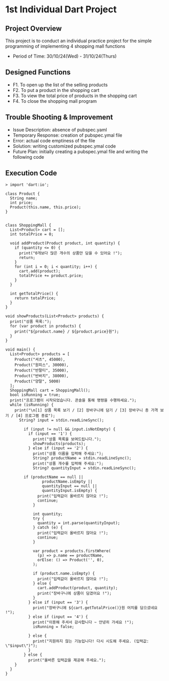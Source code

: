 # 1st Individual Dart Project

## Project Overview
This project is to conduct an individual practice project
for the simple programming of implementing 4 shopping mall functions
* Period of Time: 30/10/24(Wed) - 31/10/24(Thurs)

## Designed Functions
* F1. To open up the list of the selling products
* F2. To put a product in the shopping cart
* F3. To view the total price of products in the shopping cart
* F4. To close the shopping mall program

## Trouble Shooting & Improvement
* Issue Description: absence of pubspec.yaml 
* Temporary Response: creation of pubspec.ymal file
* Error: actual code emptiness of the file
* Solution: writing customized pubspec.ymal code 
* Future Plan: initially creating a pubspec.ymal file and writing the following code 


## Execution Code

    > import 'dart:io';

    class Product {
      String name;
      int price;
      Product(this.name, this.price);
    }


    class ShoppingMall {
      List<Product> cart = [];
      int totalPrice = 0;

      void addProduct(Product product, int quantity) {
        if (quantity <= 0) {
          print("0개보다 많은 개수의 상품만 담을 수 있어요 !");
          return;
        }
        for (int i = 0; i < quantity; i++) {
          cart.add(product);
          totalPrice += product.price;
        }
      }

      int getTotalPrice() {
        return totalPrice;
      }
    }

    void showProducts(List<Product> products) {
      print("상품 목록:");
      for (var product in products) {
        print("${product.name} / ${product.price}원");
      }
    }

    void main() {
      List<Product> products = [
        Product("셔츠", 45000),
        Product("원피스", 30000),
        Product("반팔티", 35000),
        Product("반바지", 38000),
        Product("양말", 5000)
      ];
      ShoppingMall cart = ShoppingMall();
      bool isRunning = true;
      print("프로그램이 시작되었습니다. 콘솔을 통해 명령을 수행하세요.");
      while (isRunning) {
        print("\n[1] 상품 목록 보기 / [2] 장바구니에 담기 / [3] 장바구니 총 가격 보기 / [4] 프로그램 종료");
          String? input = stdin.readLineSync();

            if (input != null && input.isNotEmpty) {
              if (input == '1') {
                print("상품 목록을 보여드립니다.");
                showProducts(products);
              } else if (input == '2') {
                print("상품 이름을 입력해 주세요:");
                String? productName = stdin.readLineSync();
                print("상품 개수를 입력해 주세요:");
                String? quantityInput = stdin.readLineSync();

            if (productName == null ||
                    productName.isEmpty ||
                    quantityInput == null ||
                    quantityInput.isEmpty) {
                  print("입력값이 올바르지 않아요 !");
                  continue;
                }

                int quantity;
                try {
                  quantity = int.parse(quantityInput);
                } catch (e) {
                  print("입력값이 올바르지 않아요 !");
                  continue;
                }

                var product = products.firstWhere(
                  (p) => p.name == productName,
                  orElse: () => Product('', 0),
                );

                if (product.name.isEmpty) {
                  print("입력값이 올바르지 않아요 !");
                } else {
                  cart.addProduct(product, quantity);
                  print("장바구니에 상품이 담겼어요 !");
                }
              } else if (input == '3') {
                print("장바구니에 ${cart.getTotalPrice()}원 어치를 담으셨네요 !");
              } else if (input == '4') {
                print("이용해 주셔서 감사합니다 ~ 안녕히 가세요 !");
                isRunning = false;
        
              } else {
                print("지원하지 않는 기능입니다! 다시 시도해 주세요. (입력값: \"$input\")");
              }
            } else {
              print("올바른 입력값을 제공해 주세요.");
        }
      }
    }
